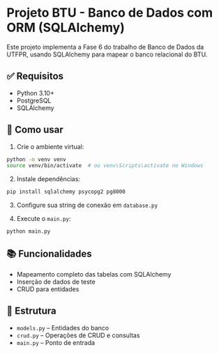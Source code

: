 
# Projeto BTU - Banco de Dados com ORM (SQLAlchemy)

Este projeto implementa a Fase 6 do trabalho de Banco de Dados da UTFPR, usando SQLAlchemy para mapear o banco relacional do BTU.

## ✅ Requisitos

- Python 3.10+
- PostgreSQL
- SQLAlchemy

## 🚀 Como usar

1. Crie o ambiente virtual:

```bash
python -m venv venv
source venv/bin/activate  # ou venv\Scripts\activate no Windows
```

2. Instale dependências:

```bash
pip install sqlalchemy psycopg2 pg8000
```

3. Configure sua string de conexão em `database.py`

4. Execute o `main.py`:

```bash
python main.py
```

## 📚 Funcionalidades

- Mapeamento completo das tabelas com SQLAlchemy
- Inserção de dados de teste
- CRUD para entidades

## 📁 Estrutura

- `models.py` – Entidades do banco
- `crud.py` – Operações de CRUD e consultas
- `main.py` – Ponto de entrada

